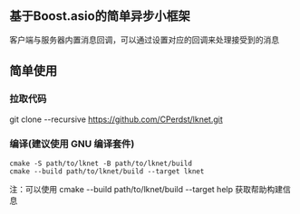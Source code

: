 ## 基于Boost.asio的简单异步小框架

客户端与服务器内置消息回调，可以通过设置对应的回调来处理接受到的消息

## 简单使用

### 拉取代码

git clone --recursive https://github.com/CPerdst/lknet.git

### 编译(建议使用 GNU 编译套件)

``` shell
cmake -S path/to/lknet -B path/to/lknet/build
cmake --build path/to/lknet/build --target lknet
```

注：可以使用 cmake --build path/to/lknet/build --target help 获取帮助构建信息
